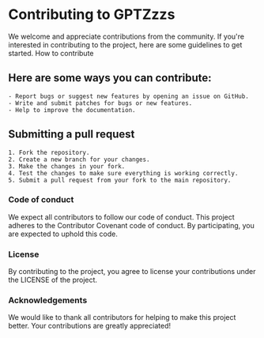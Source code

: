 # Contributing to GPTZzzs

We welcome and appreciate contributions from the community. If you're interested in contributing to the project, here are some guidelines to get started.
How to contribute

## Here are some ways you can contribute:

    - Report bugs or suggest new features by opening an issue on GitHub.
    - Write and submit patches for bugs or new features.
    - Help to improve the documentation.

## Submitting a pull request

    1. Fork the repository.
    2. Create a new branch for your changes.
    3. Make the changes in your fork.
    4. Test the changes to make sure everything is working correctly.
    5. Submit a pull request from your fork to the main repository.

### Code of conduct

We expect all contributors to follow our code of conduct. This project adheres to the Contributor Covenant code of conduct. By participating, you are expected to uphold this code.

### License

By contributing to the project, you agree to license your contributions under the LICENSE of the project.

### Acknowledgements

We would like to thank all contributors for helping to make this project better. Your contributions are greatly appreciated!
